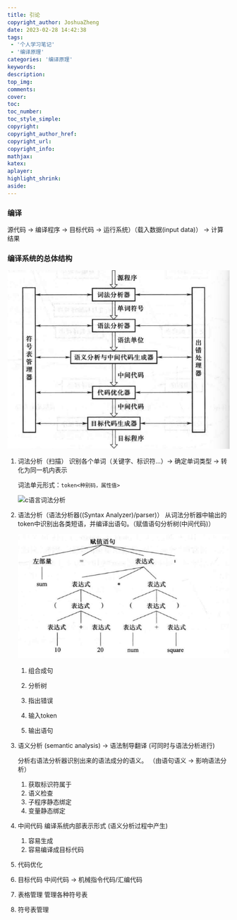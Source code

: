 ```yaml
---
title: 引论
copyright_author: JoshuaZheng
date: 2023-02-28 14:42:38
tags: 
 - '个人学习笔记'
 - '编译原理'
categories: '编译原理'
keywords:
description:
top_img:
comments:
cover:
toc:
toc_number:
toc_style_simple:
copyright:
copyright_author_href:
copyright_url:
copyright_info:
mathjax:
katex:
aplayer:
highlight_shrink:
aside:
---
```

### 编译

源代码 -> 编译程序 -> 目标代码 -> 运行系统）（载入数据(input data)） -> 计算结果

### 编译系统的总体结构

![编译程序的总体结构](../image/CPaT/CPaTcha1_1.png)

1. 词法分析（扫描）
   识别各个单词（关键字、标识符...）-> 确定单词类型 -> 转化为同一机内表示

   词法单元形式：``token<种别码，属性值>``

   ![c语言词法分析]()

2. 语法分析（语法分析器((Syntax Analyzer)/parser)）
   从词法分析器中输出的token中识别出各类短语，并编译出语句。（赋值语句分析树(中间代码)）
   
   ![赋值语句分析树](../image/CPaT/CPaTcha1_2.png)

   1. 组合成句
   2. 分析树
   3. 指出错误

   4. 输入token
   5. 输出语句

3. 语义分析
   (semantic analysis) -> 语法制导翻译 (可同时与语法分析进行)

   分析右语法分析器识别出来的语法成分的语义。 （由语句语义 -> 影响语法分析）

   1. 获取标识符属于
   2. 语义检查
   3. 子程序静态绑定
   4. 变量静态绑定

4. 中间代码
   编译系统内部表示形式 (语义分析过程中产生)
   1. 容易生成
   2. 容易编译成目标代码  

5. 代码优化

6. 目标代码
   中间代码 -> 机械指令代码/汇编代码

7. 表格管理
   管理各种符号表 
8. 符号表管理
